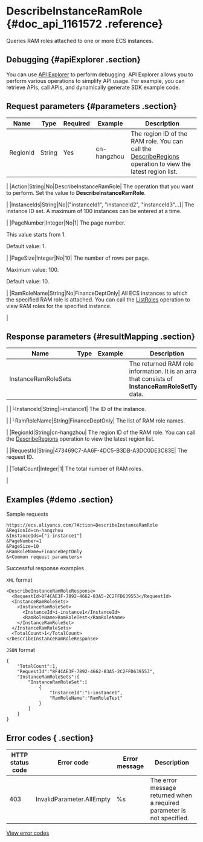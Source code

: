 # DescribeInstanceRamRole {#doc_api_1161572 .reference}

Queries RAM roles attached to one or more ECS instances.

## Debugging {#apiExplorer .section}

You can use [API Explorer](https://api.aliyun.com/#product=Ecs&api=DescribeInstanceRamRole) to perform debugging. API Explorer allows you to perform various operations to simplify API usage. For example, you can retrieve APIs, call APIs, and dynamically generate SDK example code.

## Request parameters {#parameters .section}

|Name|Type|Required|Example|Description|
|----|----|--------|-------|-----------|
|RegionId|String|Yes|cn-hangzhou| The region ID of the RAM role. You can call the [DescribeRegions](~~25609~~) operation to view the latest region list.

 |
|Action|String|No|DescribeInstanceRamRole| The operation that you want to perform. Set the value to **DescribeInstanceRamRole**.

 |
|InstanceIds|String|No|\["instanceId1", "instanceId2", "instanceId3"…\]| The instance ID set. A maximum of 100 instances can be entered at a time.

 |
|PageNumber|Integer|No|1| The page number.

 This value starts from 1.

 Default value: 1.

 |
|PageSize|Integer|No|10| The number of rows per page.

 Maximum value: 100.

 Default value: 10.

 |
|RamRoleName|String|No|FinanceDeptOnly| All ECS instances to which the specified RAM role is attached. You can call the [ListRoles](~~28713~~) operation to view RAM roles for the specified instance.

 |

## Response parameters {#resultMapping .section}

|Name|Type|Example|Description|
|----|----|-------|-----------|
|InstanceRamRoleSets| | | The returned RAM role information. It is an array that consists of **InstanceRamRoleSetType** data.

 |
|└InstanceId|String|i-instance1| The ID of the instance.

 |
|└RamRoleName|String|FinanceDeptOnly| The list of RAM role names.

 |
|RegionId|String|cn-hangzhou| The region ID of the RAM role. You can call the [DescribeRegions](~~25609~~) operation to view the latest region list.

 |
|RequestId|String|473469C7-AA6F-4DC5-B3DB-A3DC0DE3C83E| The request ID.

 |
|TotalCount|Integer|1| The total number of RAM roles.

 |

## Examples {#demo .section}

Sample requests

``` {#request_demo}
https://ecs.aliyuncs.com/?Action=DescribeInstanceRamRole
&RegionId=cn-hangzhou 
&InstanceIds=["i-instance1"] 
&PageNumber=1 
&PageSize=10 
&RamRoleName=FinanceDeptOnly
&<Common request parameters>
```

Successful response examples

`XML` format

``` {#xml_return_success_demo}
<DescribeInstanceRamRoleResponse>
  <RequestId>8F4CAE3F-7892-4662-83A5-2C2FFD639553</RequestId>
  <InstanceRamRoleSets>
    <InstanceRamRoleSet>
      <InstanceId>i-instance1</InstanceId>
      <RamRoleName>RamRoleTest</RamRoleName>
    </InstanceRamRoleSet>
  </InstanceRamRoleSets>
  <TotalCount>1</TotalCount> 
</DescribeInstanceRamRoleResponse>
```

`JSON` format

``` {#json_return_success_demo}
{
	"TotalCount":1,
	"RequestId":"8F4CAE3F-7892-4662-83A5-2C2FFD639553",
	"InstanceRamRoleSets":{
		"InstanceRamRoleSet":[
			{
				"InstanceId":"i-instance1",
				"RamRoleName":"RamRoleTest"
			}
		]
	}
}
```

## Error codes { .section}

|HTTP status code|Error code|Error message|Description|
|----------------|----------|-------------|-----------|
|403|InvalidParameter.AllEmpty|%s|The error message returned when a required parameter is not specified.|

[View error codes](https://error-center.aliyun.com/status/product/Ecs)

